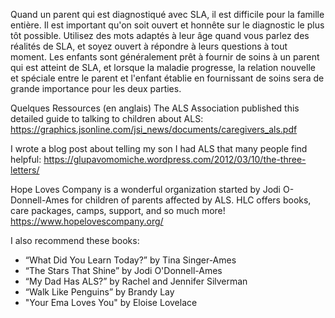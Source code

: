 Quand un parent qui est diagnostiqué avec SLA, il est difficile pour la famille entière.
Il est important qu'on soit ouvert et honnête sur le diagnostic le plus tôt possible.
Utilisez des mots adaptés à leur âge quand vous parlez des réalités de SLA, et soyez 
ouvert à répondre à leurs questions à tout moment. Les enfants sont généralement prêt à 
fournir de soins à un parent qui est atteint de SLA, et lorsque la maladie progresse, 
la relation nouvelle et spéciale entre le parent et l'enfant établie en fournissant
de soins sera de grande importance pour les deux parties.

Quelques Ressources (en anglais)
The ALS Association published this detailed guide to talking to children about ALS:
https://graphics.jsonline.com/jsi_news/documents/caregivers_als.pdf

I wrote a blog post about telling my son I had ALS that many people find helpful:
https://glupavomomiche.wordpress.com/2012/03/10/the-three-letters/

Hope Loves Company is a wonderful organization started by
Jodi O-Donnell-Ames for children of parents affected by ALS. HLC
offers books, care packages, camps, support, and so much more!
https://www.hopelovescompany.org/

I also recommend these books:
* “What Did You Learn Today?” by Tina Singer-Ames
* “The Stars That Shine” by Jodi O'Donnell-Ames
* “My Dad Has ALS?” by Rachel and Jennifer Silverman
* “Walk Like Penguins” by Brandy Lay
* "Your Ema Loves You" by Eloise Lovelace


